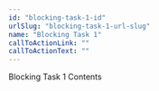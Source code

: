 ```yaml
---
id: "blocking-task-1-id"
urlSlug: "blocking-task-1-url-slug"
name: "Blocking Task 1"
callToActionLink: ""
callToActionText: ""
---
```


Blocking Task 1 Contents
